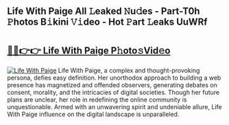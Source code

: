 ## Life With Paige All 𝙻eaked 𝙽u𝚍es - Part-T0h 𝙿hotos B𝚒kini 𝚅𝚒deo - Hot 𝙿art 𝙻eaks UuWRf

# <h2><a href="http://ld0827g.urlbe.top/?page=Life+With+Paige">🔗🔗👉👉 Life With Paige P𝚑oto𝚜Vid𝚎o</a></h2>

[![Life With Paige](https://i.imgur.com/eBuTRDB.gif)](http://ld0827g.urlbe.top/?page=Life+With+Paige)
Life With Paige, a complex and thought-provoking persona, defies easy definition. Her unorthodox approach to building a web presence has magnetized and offended observers, generating debates on consent, morality, and the intricacies of digital societies. Though her future plans are unclear, her role in redefining the online community is unquestionable. Armed with an unwavering spirit and undeniable allure, Life With Paige influence on the digital landscape is unparalleled.
